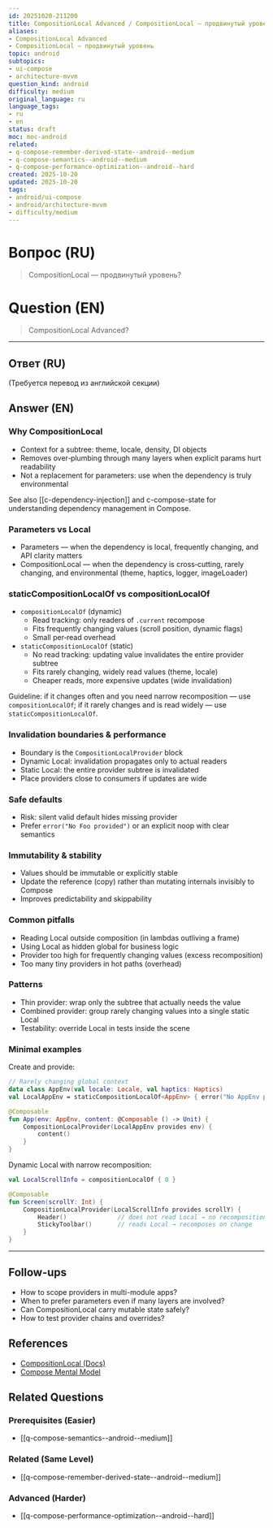 ```yaml
---
id: 20251020-211200
title: CompositionLocal Advanced / CompositionLocal — продвинутый уровень
aliases:
- CompositionLocal Advanced
- CompositionLocal — продвинутый уровень
topic: android
subtopics:
- ui-compose
- architecture-mvvm
question_kind: android
difficulty: medium
original_language: ru
language_tags:
- ru
- en
status: draft
moc: moc-android
related:
- q-compose-remember-derived-state--android--medium
- q-compose-semantics--android--medium
- q-compose-performance-optimization--android--hard
created: 2025-10-20
updated: 2025-10-20
tags:
- android/ui-compose
- android/architecture-mvvm
- difficulty/medium
---
```


# Вопрос (RU)
> CompositionLocal — продвинутый уровень?

# Question (EN)
> CompositionLocal Advanced?

---

## Ответ (RU)

(Требуется перевод из английской секции)

## Answer (EN)

### Why CompositionLocal
- Context for a subtree: theme, locale, density, DI objects
- Removes over‑plumbing through many layers when explicit params hurt readability
- Not a replacement for parameters: use when the dependency is truly environmental

See also [[c-dependency-injection]] and c-compose-state for understanding dependency management in Compose.

### Parameters vs Local
- Parameters — when the dependency is local, frequently changing, and API clarity matters
- CompositionLocal — when the dependency is cross‑cutting, rarely changing, and environmental (theme, haptics, logger, imageLoader)

### staticCompositionLocalOf vs compositionLocalOf
- `compositionLocalOf` (dynamic)
  - Read tracking: only readers of `.current` recompose
  - Fits frequently changing values (scroll position, dynamic flags)
  - Small per‑read overhead
- `staticCompositionLocalOf` (static)
  - No read tracking: updating value invalidates the entire provider subtree
  - Fits rarely changing, widely read values (theme, locale)
  - Cheaper reads, more expensive updates (wide invalidation)

Guideline: if it changes often and you need narrow recomposition — use `compositionLocalOf`; if it rarely changes and is read widely — use `staticCompositionLocalOf`.

### Invalidation boundaries & performance
- Boundary is the `CompositionLocalProvider` block
- Dynamic Local: invalidation propagates only to actual readers
- Static Local: the entire provider subtree is invalidated
- Place providers close to consumers if updates are wide

### Safe defaults
- Risk: silent valid default hides missing provider
- Prefer `error("No Foo provided")` or an explicit noop with clear semantics

### Immutability & stability
- Values should be immutable or explicitly stable
- Update the reference (copy) rather than mutating internals invisibly to Compose
- Improves predictability and skippability

### Common pitfalls
- Reading Local outside composition (in lambdas outliving a frame)
- Using Local as hidden global for business logic
- Provider too high for frequently changing values (excess recomposition)
- Too many tiny providers in hot paths (overhead)

### Patterns
- Thin provider: wrap only the subtree that actually needs the value
- Combined provider: group rarely changing values into a single static Local
- Testability: override Local in tests inside the scene

### Minimal examples

Create and provide:
```kotlin
// Rarely changing global context
data class AppEnv(val locale: Locale, val haptics: Haptics)
val LocalAppEnv = staticCompositionLocalOf<AppEnv> { error("No AppEnv provided") }

@Composable
fun App(env: AppEnv, content: @Composable () -> Unit) {
    CompositionLocalProvider(LocalAppEnv provides env) {
        content()
    }
}
```

Dynamic Local with narrow recomposition:
```kotlin
val LocalScrollInfo = compositionLocalOf { 0 }

@Composable
fun Screen(scrollY: Int) {
    CompositionLocalProvider(LocalScrollInfo provides scrollY) {
        Header()              // does not read Local → no recomposition
        StickyToolbar()       // reads Local → recomposes on change
    }
}
```

---

## Follow-ups
- How to scope providers in multi-module apps?
- When to prefer parameters even if many layers are involved?
- Can CompositionLocal carry mutable state safely?
- How to test provider chains and overrides?

## References
- [CompositionLocal (Docs)](https://developer.android.com/jetpack/compose/compositionlocal)
- [Compose Mental Model](https://developer.android.com/develop/ui/compose/mental-model)

## Related Questions

### Prerequisites (Easier)
- [[q-compose-semantics--android--medium]]

### Related (Same Level)
- [[q-compose-remember-derived-state--android--medium]]

### Advanced (Harder)
- [[q-compose-performance-optimization--android--hard]]
